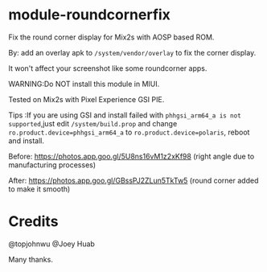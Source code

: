# module-roundcornerfix

Fix the round corner display for Mix2s with AOSP based ROM.

By: add an overlay apk to `/system/vendor/overlay` to fix the corner display.

It won't affect your screenshot like some roundcorner apps.

WARNING:Do NOT install this module in MIUI.

Tested on Mix2s with Pixel Experience GSI PIE.

Tips :If you are using GSI and install failed with `phhgsi_arm64_a is not supported`,just edit `/system/build.prop` and change `ro.product.device=phhgsi_arm64_a` to `ro.product.device=polaris`, reboot and install.

Before: https://photos.app.goo.gl/5U8ns16vM1z2xKf98 (right angle due to manufacturing processes)

After: https://photos.app.goo.gl/GBssPJ2ZLun5TkTw5 (round corner added to make it smooth)


# Credits

@topjohnwu 
@Joey Huab

Many thanks.

